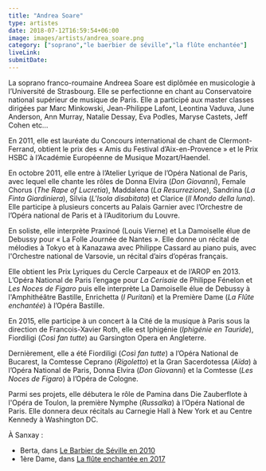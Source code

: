 ```yaml
---
title: "Andrea Soare"
type: artistes
date: 2018-07-12T16:59:54+06:00
image: images/artists/andrea_soare.png
category: ["soprano","le baerbier de séville","la flûte enchantée"]
liveLink: 
submitDate: 
---
```


La soprano franco-roumaine Andreea Soare est diplômée en musicologie à l’Université de Strasbourg. Elle se perfectionne en chant au Conservatoire national supérieur de musique de Paris. Elle a participé aux master classes dirigées par Marc Minkowski, Jean-Philippe Lafont, Leontina Vaduva, June Anderson, Ann Murray, Natalie Dessay, Eva Podles, Maryse Castets, Jeff Cohen etc…

En 2011, elle est lauréate du Concours international de chant de Clermont-Ferrand, obtient le prix des « Amis du Festival d’Aix-en-Provence » et le Prix HSBC à l’Académie Européenne de Musique Mozart/Haendel.

En octobre 2011, elle entre à l’Atelier Lyrique de l’Opéra National de Paris, avec lequel elle chante les rôles de Donna Elvira (*Don Giovanni*), Female Chorus (*The Rape of Lucretia*), Maddalena (*La Resurrezione*), Sandrina (*La Finta Giardiniera*), Silvia (*L'Isola disabitata*) et Clarice (*Il Mondo della luna*). Elle participe à plusieurs concerts au Palais Garnier avec l’Orchestre de l’Opéra national de Paris et à l’Auditorium du Louvre.

En soliste, elle interprète Praxinoé (Louis Vierne) et La Damoiselle élue de Debussy pour « La Folle Journée de Nantes ». Elle donne un récital de mélodies à Tokyo et à Kanazawa avec Philippe Cassard au piano puis, avec l'Orchestre national de Varsovie, un récital d’airs d’opéras français.

Elle obtient les Prix Lyriques du Cercle Carpeaux et de l’AROP en 2013. L’Opéra National de Paris l’engage pour *La Cerisaie* de Philippe Fénelon et *Les Noces de Figaro* puis elle interprète La Damoiselle élue de Debussy à l'Amphithéâtre Bastille, Enrichetta (*I Puritani*) et la Première Dame (*La Flûte enchantée*) à l’Opéra Bastille.

En 2015, elle participe à un concert à la Cité de la musique à Paris sous la direction de Francois-Xavier Roth, elle est Iphigénie (*Iphigénie en Tauride*), Fiordiligi (*Così fan tutte*) au Garsington Opera en Angleterre.

Dernièrement, elle a été Fiordiligi (*Così fan tutte*) a l’Opéra National de Bucarest, la Comtesse Ceprano (*Rigoletto*) et la Gran Sacerdotessa (*Aïda*) à l’Opéra National de Paris, Donna Elvira (*Don Giovanni*) et la Comtesse (*Les Noces de Figaro*) à l’Opéra de Cologne.

Parmi ses projets, elle débutera le rôle de Pamina dans Die Zauberflote à l'Opéra de Toulon, la première Nymphe (*Russalka*) à l’Opéra National de Paris. Elle donnera deux récitals au Carnegie Hall à New York et au Centre Kennedy à Washington DC.



À Sanxay :
- Berta, dans [Le Barbier de Séville en 2010](/portfolio/2020_barbier/)
- 1ère Dame, dans [La flûte enchantée en 2017](/portfolio/2017_flute/)


